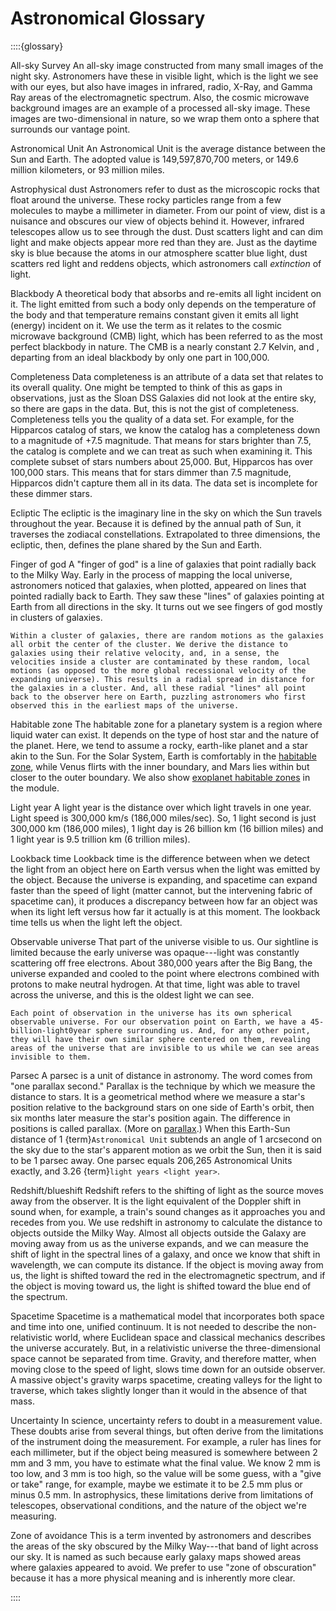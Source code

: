 # Astronomical Glossary

::::{glossary}


All-sky Survey
    An all-sky image constructed from many small images of the night sky. Astronomers have these in visible light, which is the light we see with our eyes, but also have images in infrared, radio, X-Ray, and Gamma Ray areas of the electromagnetic spectrum. Also, the cosmic microwave background images are an example of a processed all-sky image. These images are two-dimensional in nature, so we wrap them onto a sphere that surrounds our vantage point.



Astronomical Unit
    An Astronomical Unit is the average distance between the Sun and Earth. The adopted value is 149,597,870,700 meters, or 149.6 million kilometers, or 93 million miles.


Astrophysical dust
    Astronomers refer to dust as the microscopic rocks that float around the universe. These rocky particles range from a few molecules to maybe a millimeter in diameter. From our point of view, dist is a nuisance and obscures our view of objects behind it. However, infrared telescopes allow us to see through the dust. Dust scatters light and can dim light and make objects appear more red than they are. Just as the daytime sky is blue because the atoms in our atmosphere scatter blue light, dust scatters red light and reddens objects, which astronomers call *extinction* of light.


Blackbody
    A theoretical body that absorbs and re-emits all light incident on it. The light emitted from such a body only depends on the temperature of the body and that temperature remains constant given it emits all light (energy) incident on it. We use the term as it relates to the cosmic microwave background (CMB) light, which has been referred to as the most perfect blackbody in nature. The CMB is a nearly constant 2.7 Kelvin, and , departing from an ideal blackbody by only one part in 100,000.


Completeness
    Data completeness is an attribute of a data set that relates to its overall quality. One might be tempted to think of this as gaps in observations, just as the Sloan DSS Galaxies did not look at the entire sky, so there are gaps in the data. But, this is not the gist of completeness. Completeness tells you the quality of a data set. For example, for the Hipparcos catalog of stars, we know the catalog has a completeness down to a magnitude of +7.5 magnitude. That means for stars brighter than 7.5, the catalog is complete and we can treat as such when examining it. This complete subset of stars numbers about 25,000. But, Hipparcos has over 100,000 stars. This means that for stars dimmer than 7.5 magnitude, Hipparcos didn't capture them all in its data. The data set is incomplete for these dimmer stars.


Ecliptic
    The ecliptic is the imaginary line in the sky on which the Sun travels throughout the year. Because it is defined by the annual path of Sun, it traverses the zodiacal constellations. Extrapolated to three dimensions, the ecliptic, then, defines the plane shared by the Sun and Earth.


Finger of god
    A "finger of god" is a line of galaxies that point radially back to the Milky Way. Early in the process of mapping the local universe, astronomers noticed that galaxies, when plotted, appeared on lines that pointed radially back to Earth. They saw these "lines" of galaxies pointing at Earth from all directions in the sky. It turns out we see fingers of god mostly in clusters of galaxies. 
    
    Within a cluster of galaxies, there are random motions as the galaxies all orbit the center of the cluster. We derive the distance to galaxies using their relative velocity, and, in a sense, the velocities inside a cluster are contaminated by these random, local motions (as opposed to the more global recessional velocity of the expanding universe). This results in a radial spread in distance for the galaxies in a cluster. And, all these radial "lines" all point back to the observer here on Earth, puzzling astronomers who first observed this in the earliest maps of the universe.


Habitable zone
    The habitable zone for a planetary system is a region where liquid water can exist. It depends on the type of host star and the nature of the planet. Here, we tend to assume a rocky, earth-like planet and a star akin to the Sun. For the Solar System, Earth is comfortably in the [habitable zone](/content/solar-system/sun/habitable-zone/index), while Venus flirts with the inner boundary, and Mars lies within but closer to the outer boundary. We also show [exoplanet habitable zones](/content/milky-way/exoplanets/exoplanet-system-module/index) in the module.


Light year
    A light year is the distance over which light travels in one year. Light speed is 300,000 km/s (186,000 miles/sec). So, 1 light second is just 300,000 km (186,000 miles), 1 light day is 26 billion km (16 billion miles) and 1 light year is 9.5 trillion km (6 trillion miles).


Lookback time
    Lookback time is the difference between when we detect the light from an object here on Earth versus when the light was emitted by the object. Because the universe is expanding, and spacetime can expand faster than the speed of light (matter cannot, but the intervening fabric of spacetime can), it produces a discrepancy between how far an object was when its light left versus how far it actually is at this moment. The lookback time tells us when the light left the object.


Observable universe
    That part of the universe visible to us. Our sightline is limited because the early universe was opaque---light was constantly scattering off free electrons. About 380,000 years after the Big Bang, the universe expanded and cooled to the point where electrons combined with protons to make neutral hydrogen. At that time, light was able to travel across the universe, and this is the oldest light we can see.

    Each point of observation in the universe has its own spherical observable universe. For our observation point on Earth, we have a 45-billion-light0year sphere surrounding us. And, for any other point, they will have their own similar sphere centered on them, revealing areas of the universe that are invisible to us while we can see areas invisible to them.


Parsec
    A parsec is a unit of distance in astronomy. The word comes from "one parallax second." Parallax is the technique by which we measure the distance to stars. It is a geometrical method where we measure a star's position relative to the background stars on one side of Earth's orbit, then six months later measure the star's position again. The difference in positions is called parallax. (More on [parallax](/content/milky-way/stars/star-distance-uncertainty/index).) When this Earth-Sun distance of 1 {term}`Astronomical Unit` subtends an angle of 1 arcsecond on the sky due to the star's apparent motion as we orbit the Sun, then it is said to be 1 parsec away. One parsec equals 206,265 Astronomical Units exactly, and 3.26 {term}`light years <light year>`.


Redshift/blueshift
    Redshift refers to the shifting of light as the source moves away from the observer. It is the light equivalent of the Doppler shift in sound when, for example, a train's sound changes as it approaches you and recedes from you. We use redshift in astronomy to calculate the distance to objects outside the Milky Way. Almost all objects outside the Galaxy are moving away from us as the universe expands, and we can measure the shift of light in the spectral lines of a galaxy, and once we know that shift in wavelength, we can compute its distance. If the object is moving away from us, the light is shifted toward the red in the electromagnetic spectrum, and if the object is moving toward us, the light is shifted toward the blue end of the spectrum.



Spacetime
    Spacetime is a mathematical model that incorporates both space and time into one, unified continuum. It is not needed to describe the non-relativistic world, where Euclidean space and classical mechanics describes the universe accurately. But, in a relativistic universe the three-dimensional space cannot be separated from time. Gravity, and therefore matter, when moving close to the speed of light, slows time down for an outside observer. A massive object's gravity warps spacetime, creating valleys for the light to traverse, which takes slightly longer than it would in the absence of that mass.


Uncertainty
    In science, uncertainty refers to doubt in a measurement value. These doubts arise from several things, but often derive from the limitations of the instrument doing the measurement. For example, a ruler has lines for each millimeter, but if the object being measured is somewhere between 2 mm and 3 mm, you have to estimate what the final value. We know 2 mm is too low, and 3 mm is too high, so the value will be some guess, with a "give or take" range, for example, maybe we estimate it to be 2.5 mm plus or minus 0.5 mm. In astrophysics, these limitations derive from limitations of telescopes, observational conditions, and the nature of the object we're measuring.


Zone of avoidance
    This is a term invented by astronomers and describes the areas of the sky obscured by the Milky Way---that band of light across our sky. It is named as such because early galaxy maps showed areas where galaxies appeared to avoid. We prefer to use "zone of obscuration" because it has a more physical meaning and is inherently more clear.




::::

